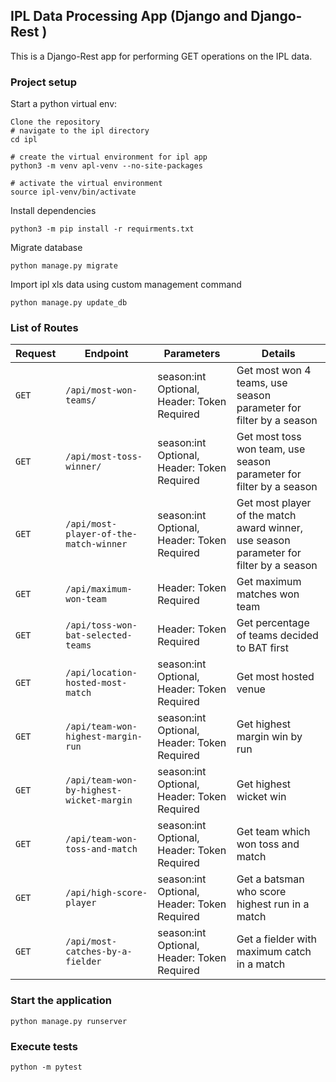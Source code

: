 ## IPL Data Processing App (Django and Django-Rest )

This is a Django-Rest app for performing GET operations on the IPL data.


### Project setup
Start a python virtual env:
```
Clone the repository
# navigate to the ipl directory
cd ipl

# create the virtual environment for ipl app
python3 -m venv apl-venv --no-site-packages

# activate the virtual environment
source ipl-venv/bin/activate
```

Install dependencies
```
python3 -m pip install -r requirments.txt
```
Migrate database
```
python manage.py migrate
```

Import ipl xls data using custom management command
```
python manage.py update_db
```



### List of Routes
| Request | Endpoint | Parameters | Details |
| --- | --- | --- | --- |
| `GET` | `/api/most-won-teams/`| season:int Optional, Header: Token Required | Get most won 4 teams, use season parameter for filter by a season |
| `GET` | `/api/most-toss-winner/`| season:int Optional, Header: Token Required | Get most toss won team, use season parameter for filter by a season |
| `GET` | `/api/most-player-of-the-match-winner`| season:int Optional, Header: Token Required | Get most player of the match award winner, use season parameter for filter by a season |
| `GET` | `/api/maximum-won-team`|  Header: Token Required | Get maximum matches won team |
| `GET` | `/api/toss-won-bat-selected-teams`|  Header: Token Required | Get percentage of teams decided to BAT first |
| `GET` | `/api/location-hosted-most-match`| season:int Optional, Header: Token Required | Get most hosted venue |
| `GET` | `/api/team-won-highest-margin-run`| season:int Optional, Header: Token Required | Get highest margin win by run |
| `GET` | `/api/team-won-by-highest-wicket-margin`| season:int Optional, Header: Token Required | Get highest wicket win |
| `GET` | `/api/team-won-toss-and-match`| season:int Optional, Header: Token Required | Get team which won toss and match |
| `GET` | `/api/high-score-player`| season:int Optional, Header: Token Required | Get a batsman who score highest run in a match  |
| `GET` | `/api/most-catches-by-a-fielder`| season:int Optional, Header: Token Required | Get a fielder with maximum catch in a match  |



### Start the application
```
python manage.py runserver

```

### Execute tests
```
python -m pytest
```
